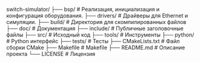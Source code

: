 
switch-simulator/
├── bsp/                        # Реализация, инициализация и конфигурация оборудования.
├── drivers/                    # Драйверы для Ethernet и симуляции.
├── build/                      # Директория для скомпилированных файлов
├── doc/                        # Документация
├── include/                    # Публичные заголовочные файлы
├── src/                        # Исходный код
├── tools/                      # Инструменты
├── python/                     # Python интерфейс
├── tests/                      # Тесты
├── CMakeLists.txt              # Файл сборки CMake
├── Makefile                    # Makefile
├── README.md                   # Описание проекта
└── LICENSE                     # Лицензия
